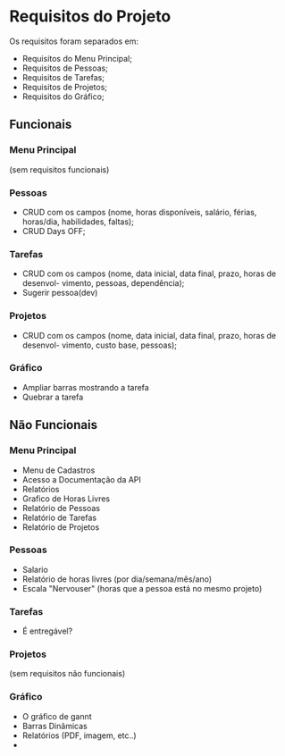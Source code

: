 # Requisitos do Projeto

Os requisitos foram separados em:
* Requisitos do Menu Principal;
* Requisitos de Pessoas;
* Requisitos de Tarefas;
* Requisitos de Projetos;
* Requisitos do Gráfico;

## Funcionais

### Menu Principal

(sem requisitos funcionais)

### Pessoas

* CRUD com os campos (nome, horas disponíveis, salário, férias, horas/dia, 
                      habilidades, faltas);
* CRUD Days OFF;

### Tarefas

* CRUD com os campos (nome, data inicial, data final, prazo, horas de desenvol-
                      vimento, pessoas, dependência);
* Sugerir pessoa(dev)

### Projetos

* CRUD com os campos (nome, data inicial, data final, prazo, horas de desenvol-
                      vimento, custo base, pessoas);

### Gráfico

* Ampliar barras mostrando a tarefa
* Quebrar a tarefa 

## Não Funcionais

### Menu Principal

* Menu de Cadastros
* Acesso a Documentação da API
* Relatórios
* Grafico de Horas Livres
* Relatório de Pessoas
* Relatório de Tarefas
* Relatório de Projetos

### Pessoas

* Salario
* Relatório de horas livres (por dia/semana/mês/ano)
* Escala "Nervouser" (horas que a pessoa está no mesmo projeto)

### Tarefas

* É entregável?

### Projetos

(sem requisitos não funcionais)

### Gráfico

* O gráfico de gannt
* Barras Dinâmicas
* Relatórios (PDF, imagem, etc..)
* 
